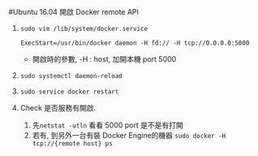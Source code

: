 #Ubuntu 16.04 開啟 Docker remote API


1.	`sudo vim /lib/system/docker.service`
	
	```
	ExecStart=/usr/bin/docker daemon -H fd:// -H tcp://0.0.0.0:5000
	```
	*	開啟時的參數, -H : host, 加開本機 port 5000

2.	`sudo systemctl daemon-reload`
3. 	`sudo service docker restart`
4. Check 是否服務有開啟. 
	1. 先`netstat -utln` 看看 5000 port 是不是有打開
	2. 若有, 到另外一台有裝 Docker Engine的機器 `sudo docker -H tcp://{remote host} ps`
	
	